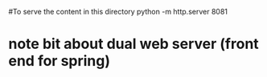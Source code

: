 #To serve the content in this directory
 python -m http.server 8081 

 # note bit about dual web server (front end for spring)